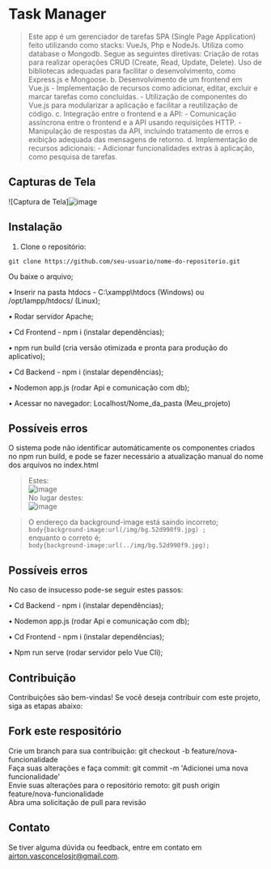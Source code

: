 # Task Manager 

> Este app é um gerenciador de tarefas SPA (Single Page Application) feito utilizando como stacks: VueJs, Php e NodeJs.
> Utiliza como database o Mongodb. 
> Segue as seguintes diretivas:
> Criação de rotas para realizar operações CRUD (Create, Read, Update, Delete).  Uso de bibliotecas adequadas para facilitar o desenvolvimento, como Express.js e Mongoose. b. Desenvolvimento de um frontend em Vue.js - Implementação de recursos como adicionar, editar, excluir e marcar tarefas como concluídas. - Utilização de componentes do Vue.js para modularizar a aplicação e facilitar a reutilização de código. c. Integração entre o frontend e a API: - Comunicação assíncrona entre o frontend e a API usando requisições HTTP. - Manipulação de respostas da API, incluindo tratamento de erros e exibição adequada das mensagens de retorno. d. Implementação de recursos adicionais: - Adicionar funcionalidades extras à aplicação, como pesquisa de tarefas.


## Capturas de Tela

![Captura de Tela]![image](https://github.com/airtonvasconcelosjr/Meu_projeto/assets/101413097/5e04fe1b-44ca-43db-8d95-b36df96afaf4)


## Instalação

1. Clone o repositório:
```
git clone https://github.com/seu-usuario/nome-do-repositorio.git
```
Ou baixe o arquivo; <br>

• Inserir na pasta htdocs - C:\xampp\htdocs (Windows) ou /opt/lampp/htdocs/ (Linux);<br>

• Rodar servidor Apache;<br>

• Cd Frontend - npm i (instalar dependências);<br>

• npm run build (cria versão otimizada e pronta para produção do aplicativo);<br>

• Cd Backend - npm i (instalar dependências);<br>

• Nodemon app.js (rodar Api e comunicação com db);<br>

• Acessar no navegador: Localhost/Nome_da_pasta (Meu_projeto)<br>


## Possíveis erros
O sistema pode não identificar automáticamente os componentes criados no npm run build, e pode se fazer necessário a atualização manual do nome dos arquivos no index.html <br>
> Estes:<br>
![image](https://github.com/airtonvasconcelosjr/Meu_projeto/assets/101413097/7434d3da-9f08-45e9-9d2e-1c2cfe2478ac)<br>
> No lugar destes:<br>
![image](https://github.com/airtonvasconcelosjr/Meu_projeto/assets/101413097/3d09fc9c-ec09-49ff-b82d-6983a98df2c8)<br>

 > O endereço da background-image está saindo incorreto; <br>
``` body{background-image:url(/img/bg.52d990f9.jpg) ; ```<br>
 enquanto o correto é;<br>
``` body{background-image:url(../img/bg.52d990f9.jpg); ```

## Possíveis erros
No caso de insucesso pode-se seguir estes passos: <br>

• Cd Backend - npm i (instalar dependências);<br>

• Nodemon app.js (rodar Api e comunicação com db);<br>

• Cd Frontend - npm i (instalar dependências);<br>

• Npm run serve (rodar servidor pelo Vue Cli);<br> 



## Contribuição
Contribuições são bem-vindas! Se você deseja contribuir com este projeto, siga as etapas abaixo:<br>

## Fork este respositório
Crie um branch para sua contribuição: git checkout -b feature/nova-funcionalidade <br>
Faça suas alterações e faça commit: git commit -m 'Adicionei uma nova funcionalidade'<br>
Envie suas alterações para o repositório remoto: git push origin feature/nova-funcionalidade<br>
Abra uma solicitação de pull para revisão<br>

## Contato
Se tiver alguma dúvida ou feedback, entre em contato em airton.vasconcelosjr@gmail.com.
